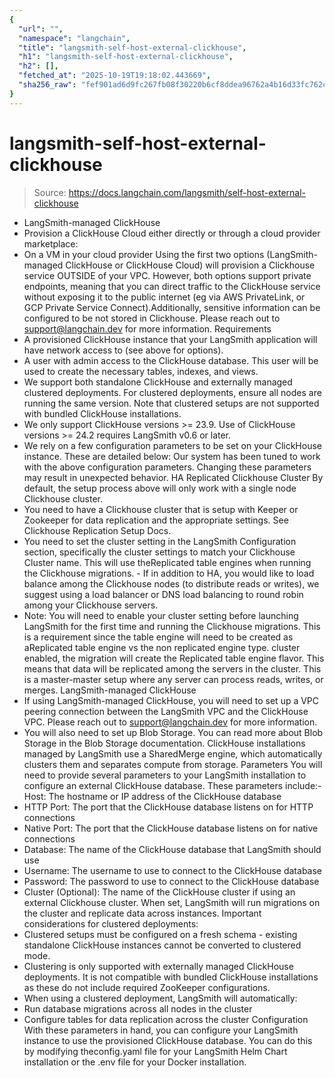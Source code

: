 ```yaml
---
{
  "url": "",
  "namespace": "langchain",
  "title": "langsmith-self-host-external-clickhouse",
  "h1": "langsmith-self-host-external-clickhouse",
  "h2": [],
  "fetched_at": "2025-10-19T19:18:02.443669",
  "sha256_raw": "fef901ad6d9fc267fb08f30220b6cf8ddea96762a4b16d33fc762cb9bc5c2348"
}
---
```


# langsmith-self-host-external-clickhouse

> Source: https://docs.langchain.com/langsmith/self-host-external-clickhouse

- LangSmith-managed ClickHouse
- Provision a ClickHouse Cloud either directly or through a cloud provider marketplace:
- On a VM in your cloud provider
Using the first two options (LangSmith-managed ClickHouse or ClickHouse Cloud) will provision a Clickhouse service OUTSIDE of your VPC. However, both options support private endpoints, meaning that you can direct traffic to the ClickHouse service without exposing it to the public internet (eg via AWS PrivateLink, or GCP Private Service Connect).Additionally, sensitive information can be configured to be not stored in Clickhouse. Please reach out to support@langchain.dev for more information.
Requirements
- A provisioned ClickHouse instance that your LangSmith application will have network access to (see above for options).
- A user with admin access to the ClickHouse database. This user will be used to create the necessary tables, indexes, and views.
- We support both standalone ClickHouse and externally managed clustered deployments. For clustered deployments, ensure all nodes are running the same version. Note that clustered setups are not supported with bundled ClickHouse installations.
- We only support ClickHouse versions >= 23.9. Use of ClickHouse versions >= 24.2 requires LangSmith v0.6 or later.
- We rely on a few configuration parameters to be set on your ClickHouse instance. These are detailed below:
Our system has been tuned to work with the above configuration parameters. Changing these parameters may result in unexpected behavior.
HA Replicated Clickhouse Cluster
By default, the setup process above will only work with a single node Clickhouse cluster.
- You need to have a Clickhouse cluster that is setup with Keeper or Zookeeper for data replication and the appropriate settings. See Clickhouse Replication Setup Docs.
- You need to set the cluster setting in the LangSmith Configuration section, specifically the
cluster
settings to match your Clickhouse Cluster name. This will use theReplicated
table engines when running the Clickhouse migrations. - If in addition to HA, you would like to load balance among the Clickhouse nodes (to distribute reads or writes), we suggest using a load balancer or DNS load balancing to round robin among your Clickhouse servers.
- Note: You will need to enable your
cluster
setting before launching LangSmith for the first time and running the Clickhouse migrations. This is a requirement since the table engine will need to be created as aReplicated
table engine vs the non replicated engine type.
cluster
enabled, the migration will create the Replicated
table engine flavor. This means that data will be replicated among the servers in the cluster. This is a master-master setup where any server can process reads, writes, or merges.
LangSmith-managed ClickHouse
- If using LangSmith-managed ClickHouse, you will need to set up a VPC peering connection between the LangSmith VPC and the ClickHouse VPC. Please reach out to support@langchain.dev for more information.
- You will also need to set up Blob Storage. You can read more about Blob Storage in the Blob Storage documentation.
ClickHouse installations managed by LangSmith use a SharedMerge engine, which automatically clusters them and separates compute from storage.
Parameters
You will need to provide several parameters to your LangSmith installation to configure an external ClickHouse database. These parameters include:- Host: The hostname or IP address of the ClickHouse database
- HTTP Port: The port that the ClickHouse database listens on for HTTP connections
- Native Port: The port that the ClickHouse database listens on for native connections
- Database: The name of the ClickHouse database that LangSmith should use
- Username: The username to use to connect to the ClickHouse database
- Password: The password to use to connect to the ClickHouse database
- Cluster (Optional): The name of the ClickHouse cluster if using an external Clickhouse cluster. When set, LangSmith will run migrations on the cluster and replicate data across instances.
Important considerations for clustered deployments:
- Clustered setups must be configured on a fresh schema - existing standalone ClickHouse instances cannot be converted to clustered mode.
- Clustering is only supported with externally managed ClickHouse deployments. It is not compatible with bundled ClickHouse installations as these do not include required ZooKeeper configurations.
- When using a clustered deployment, LangSmith will automatically:
- Run database migrations across all nodes in the cluster
- Configure tables for data replication across the cluster
Configuration
With these parameters in hand, you can configure your LangSmith instance to use the provisioned ClickHouse database. You can do this by modifying theconfig.yaml
file for your LangSmith Helm Chart installation or the .env
file for your Docker installation.